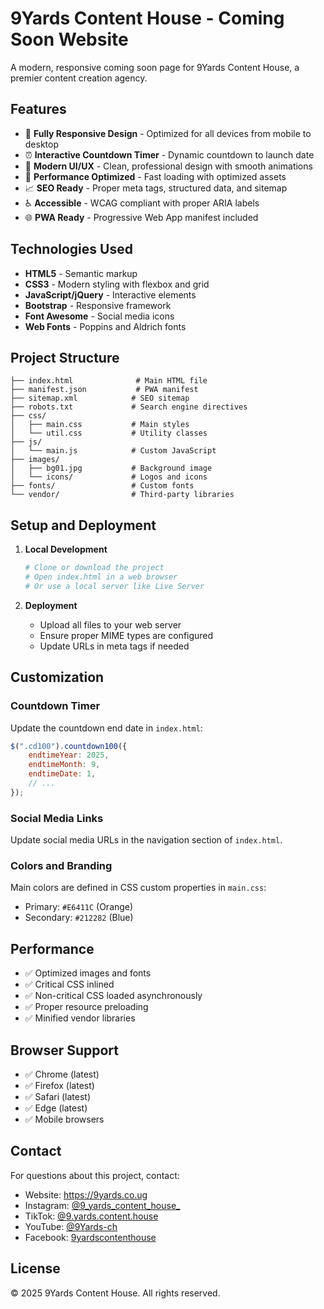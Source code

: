 # 9Yards Content House - Coming Soon Website

A modern, responsive coming soon page for 9Yards Content House, a premier content creation agency.

## Features

- 📱 **Fully Responsive Design** - Optimized for all devices from mobile to desktop
- ⏰ **Interactive Countdown Timer** - Dynamic countdown to launch date
- 🎨 **Modern UI/UX** - Clean, professional design with smooth animations
- 🚀 **Performance Optimized** - Fast loading with optimized assets
- 📈 **SEO Ready** - Proper meta tags, structured data, and sitemap
- ♿ **Accessible** - WCAG compliant with proper ARIA labels
- 🌐 **PWA Ready** - Progressive Web App manifest included

## Technologies Used

- **HTML5** - Semantic markup
- **CSS3** - Modern styling with flexbox and grid
- **JavaScript/jQuery** - Interactive elements
- **Bootstrap** - Responsive framework
- **Font Awesome** - Social media icons
- **Web Fonts** - Poppins and Aldrich fonts

## Project Structure

```
├── index.html              # Main HTML file
├── manifest.json           # PWA manifest
├── sitemap.xml            # SEO sitemap
├── robots.txt             # Search engine directives
├── css/
│   ├── main.css           # Main styles
│   └── util.css           # Utility classes
├── js/
│   └── main.js            # Custom JavaScript
├── images/
│   ├── bg01.jpg           # Background image
│   └── icons/             # Logos and icons
├── fonts/                 # Custom fonts
└── vendor/                # Third-party libraries
```

## Setup and Deployment

1. **Local Development**
   ```bash
   # Clone or download the project
   # Open index.html in a web browser
   # Or use a local server like Live Server
   ```

2. **Deployment**
   - Upload all files to your web server
   - Ensure proper MIME types are configured
   - Update URLs in meta tags if needed

## Customization

### Countdown Timer
Update the countdown end date in `index.html`:
```javascript
$(".cd100").countdown100({
    endtimeYear: 2025,
    endtimeMonth: 9,
    endtimeDate: 1,
    // ...
});
```

### Social Media Links
Update social media URLs in the navigation section of `index.html`.

### Colors and Branding
Main colors are defined in CSS custom properties in `main.css`:
- Primary: `#E6411C` (Orange)
- Secondary: `#212282` (Blue)

## Performance

- ✅ Optimized images and fonts
- ✅ Critical CSS inlined
- ✅ Non-critical CSS loaded asynchronously
- ✅ Proper resource preloading
- ✅ Minified vendor libraries

## Browser Support

- ✅ Chrome (latest)
- ✅ Firefox (latest) 
- ✅ Safari (latest)
- ✅ Edge (latest)
- ✅ Mobile browsers

## Contact

For questions about this project, contact:
- Website: https://9yards.co.ug
- Instagram: [@9_yards_content_house_](https://www.instagram.com/9_yards_content_house_/)
- TikTok: [@9.yards.content.house](https://www.tiktok.com/@9.yards.content.house)
- YouTube: [@9Yards-ch](https://www.youtube.com/@9Yards-ch)
- Facebook: [9yardscontenthouse](https://www.facebook.com/9yardscontenthouse)

## License

© 2025 9Yards Content House. All rights reserved.